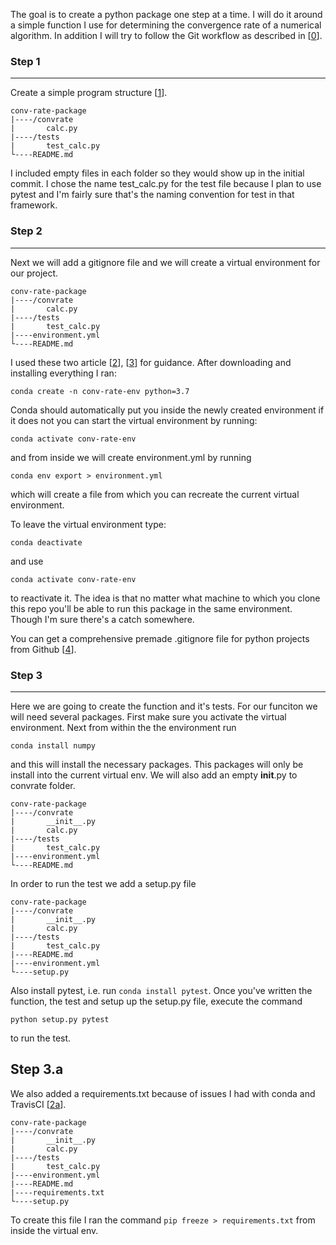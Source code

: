 The goal is to create a python package one step at a time. I will do it around a simple function I use for determining the convergence rate of a numerical algorithm. In addition I will try to follow the Git workflow as described in [[0]].

### Step 1
---
Create a simple program structure [[1]].

    conv-rate-package
    |----/convrate
    |       calc.py
    |----/tests
    |       test_calc.py
    └----README.md

I included empty files in each folder so they would show up in the initial commit. I chose the name test_calc.py for the test file because I plan to use pytest and I'm fairly sure that's the naming convention for test in that framework.

### Step 2
---
Next we will add a gitignore file and we will create a virtual environment for our project.

    conv-rate-package
    |----/convrate
    |       calc.py
    |----/tests
    |       test_calc.py
    |----environment.yml
    └----README.md

I used these two article [[2]], [[3]] for guidance. After downloading and installing everything I ran:

    conda create -n conv-rate-env python=3.7

Conda should automatically put you inside the newly created environment if it
does not you can start the virtual environment by running:

    conda activate conv-rate-env

and from inside we will create environment.yml by running

    conda env export > environment.yml

which will create a file from which you can recreate the current virtual
environment.

To leave the virtual environment type:

    conda deactivate

and use

    conda activate conv-rate-env

to reactivate it. The idea is that no matter what machine to which you clone
this repo you'll be able to run this package in the same environment. Though
I'm sure there's a catch somewhere.

You can get a comprehensive premade .gitignore file for python projects from
Github [[4]].

### Step 3
---
Here we are going to create the function and it's tests. For our funciton we
will need several packages. First make sure you activate the virtual
environment. Next from within the the environment run

    conda install numpy

and this will install the necessary packages. This packages will only be
install into the current virtual env. We will also add an empty __init__.py to
convrate folder.

    conv-rate-package
    |----/convrate
    |       __init__.py
    |       calc.py
    |----/tests
    |       test_calc.py
    |----environment.yml
    └----README.md

In order to run the test we add a setup.py file

    conv-rate-package
    |----/convrate
    |       __init__.py
    |       calc.py
    |----/tests
    |       test_calc.py
    |----README.md  
    |----environment.yml
    └----setup.py

Also install pytest, i.e. run `conda install pytest`. Once you've written the
function, the test and setup up the setup.py file, execute the command

    python setup.py pytest

to run the test.

## Step 3.a
We also added a requirements.txt because of issues I had with conda and
TravisCI [[2a]].

    conv-rate-package
    |----/convrate
    |       __init__.py
    |       calc.py
    |----/tests
    |       test_calc.py
    |----environment.yml
    |----README.md
    |----requirements.txt
    └----setup.py

To create this file I ran the command `pip freeze > requirements.txt` from
inside the virtual env.

[0]: https://nvie.com/posts/a-successful-git-branching-model/
[1]: https://docs.python-guide.org/writing/structure/
[2]: https://towardsdatascience.com/getting-started-with-python-environments-using-conda-32e9f2779307
[2a]: https://stackoverflow.com/questions/50777849/from-conda-create-requirements-txt-for-pip3
[3]: https://tdhopper.com/blog/my-python-environment-workflow-with-conda/
[4]: https://github.com/github/gitignore/blob/master/Python.gitignore
